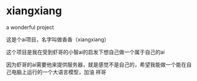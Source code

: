 # xiangxiang
a wonderful project

这是个ai项目，名字叫做香香（xiangxiang）

这个项目是我在受到虾哥的小智ai的启发下想自己做一个属于自己的ai

因为虾哥的ai需要他来提供服务器，就是感觉不是自己的，希望我能做一个能在自己电脑上运行的一个大语言模型，加油 祥哥